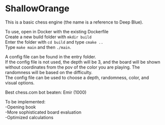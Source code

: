 # ShallowOrange
This is a basic chess engine (the name is a reference to Deep Blue).

To use, open in Docker with the existing Dockerfile\
Create a new build folder with `mkdir build`\
Enter the folder with `cd build` and type `cmake ..`\
Type `make main` and then `./main`.

A config file can be found in the entry folder.\
If the config file is not used, the depth will be 3, and the board will be shown without coordinates from the pov of the color you are playing. The randomness will be based on the difficulty.\
The config file can be used to choose a depth, randomness, color, and visual options.

Best chess.com bot beaten: Emir (1000)

To be implemented:\
-Opening book\
-More sophisticated board evaluation\
-Optimized calculations
